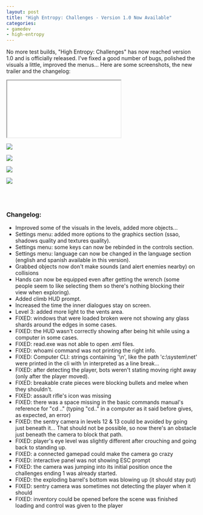 ```yaml
---
layout: post
title: "High Entropy: Challenges - Version 1.0 Now Available"
categories:
- gamedev
- high-entropy
---
```


<p>No more test builds, "High Entropy: Challenges" has now reached version 1.0 and is officially released. I've fixed a good number of bugs, polished the visuals a little, improved the menus... Here are some screenshots, the new trailer and the changelog:<br></p>
<div class="iframe-container">
<iframe allowfullscreen src="//www.youtube.com/embed/6-WaEcHfls"></iframe>
</div>
<p><img src="https://img.itch.zone/aW1nLzM5MjcwNjAuanBn/original/26aHxt.jpg"><br></p>
<p><img src="https://img.itch.zone/aW1nLzM5MjcwNjUuanBn/original/ZW5Ugr.jpg"><br></p>
<p><img src="https://img.itch.zone/aW1nLzM5MjcwNzQuanBn/original/vOBd2V.jpg"><br></p>
<p><img src="https://img.itch.zone/aW1nLzM5MjcwNzYuanBn/original/QF1%2FqH.jpg"><br></p>
<p><em><br></em><br></p>
<h3>Changelog:</h3>
<ul><li>Improved some of the visuals in the levels, added more objects...</li><li>Settings menu: added more options to the graphics section (ssao, shadows quality and textures quality).</li><li>Settings menu: some keys can now be rebinded in the controls section.</li><li>Settings menu: language can now be changed in the language section (english and spanish available in this version).</li><li>Grabbed objects now don't make sounds (and alert enemies nearby) on collisions</li><li>Hands can now be equipped even after getting the wrench (some people seem to like selecting them so there's nothing blocking their view when exploring).</li><li>Added climb HUD prompt.</li><li>Increased the time the inner dialogues stay on screen.</li><li>Level 3: added more light to the vents area.</li><li>FIXED: windows that were loaded broken were not showing any glass shards around the edges in some cases.</li><li>FIXED: the HUD wasn't correctly showing after being hit while using a computer in some cases.</li><li>FIXED: read.exe was not able to open .eml files.</li><li>FIXED: whoami command was not printing the right info.</li><li>FIXED: Computer CLI: strings containing '\n', like the path 'c:\system\net' were printed in the cli with \n interpreted as a line break...</li><li>FIXED: after detecting the player, bots weren't stating moving right away (only after the player moved).</li><li>FIXED: breakable crate pieces were blocking bullets and melee when they shouldn't.</li><li>FIXED: assault rifle's icon was missing</li><li>FIXED: there was a space missing in the basic commands manual's reference for "cd .." (typing "cd.." in a computer as it said before gives, as expected, an error)</li><li>FIXED: the sentry camera in levels 12 & 13 could be avoided by going just beneath it... That should not be possible, so now there's an obstacle just beneath the camera to block that path.</li><li>FIXED: player's eye level was slightly different after crouching and going back to standing up.</li><li>FIXED: a connected gamepad could make the camera go crazy</li><li>FIXED: interactive panel was not showing ESC prompt</li><li>FIXED: the camera was jumping into its initial position once the challenges ending 1 was already started.</li><li>FIXED: the exploding barrel's bottom was blowing up (it should stay put)</li><li>FIXED: sentry camera was sometimes not detecting the player when it should</li><li>FIXED: inventory could be opened before the scene was finished loading and control was given to the player</li></ul>
